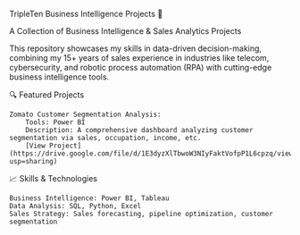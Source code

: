 TripleTen Business Intelligence Projects 🚀

A Collection of Business Intelligence & Sales Analytics Projects

This repository showcases my skills in data-driven decision-making, combining my 15+ years of sales experience in industries like telecom, cybersecurity, and robotic process automation (RPA) with cutting-edge business intelligence tools.

🔍 Featured Projects

    Zomato Customer Segmentation Analysis:
        Tools: Power BI
        Description: A comprehensive dashboard analyzing customer segmentation via sales, occupation, income, etc.
        [View Project] (https://drive.google.com/file/d/1E3dyzXlTbwoW3NIyFaktVofpP1L6cpzq/view?usp=sharing)

📈 Skills & Technologies

    Business Intelligence: Power BI, Tableau
    Data Analysis: SQL, Python, Excel
    Sales Strategy: Sales forecasting, pipeline optimization, customer segmentation
